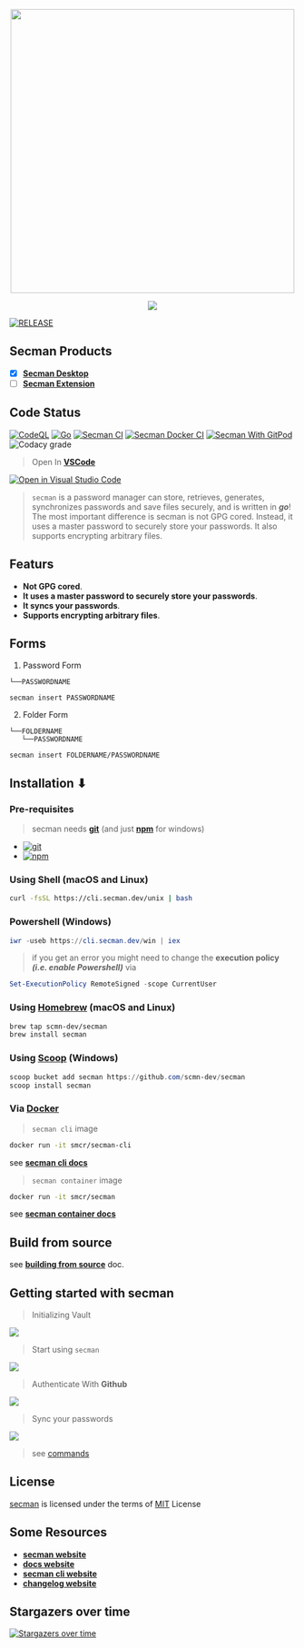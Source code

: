 <p align="center">
   <img src="https://assets.secman.dev/logo.svg" width="500" />
</p>

<p align="center">
   <img src="https://assets.secman.dev/assets/Secman.svg" />
</p>

[![RELEASE](https://img.shields.io/github/v/release/scmn-dev/secman?style=for-the-badge)](https://github.com/scmn-dev/secman/releases/latest)

## Secman Products

- [x] [**Secman Desktop**](https://secman.dev/download)
- [ ] [**Secman Extension**](https://secman.dev/extension)

## Code Status

[![CodeQL](https://img.shields.io/github/workflow/status/scmn-dev/secman/CodeQL?color=blue&label=CodeQL%20Build&logo=github&style=for-the-badge)](https://github.com/scmn-dev/secman/actions/workflows/codeql.yml)
[![Go](https://img.shields.io/github/workflow/status/scmn-dev/secman/Go?color=blue&label=Go%20Build&logo=go&style=for-the-badge)](https://github.com/scmn-dev/secman/actions/workflows/go.yml)
[![Secman CI](https://img.shields.io/github/workflow/status/scmn-dev/secman/Secman%20CI?color=blue&label=Secman%20CI&logo=github-actions&logoColor=white&style=for-the-badge)](https://github.com/scmn-dev/secman/actions/workflows/secman.yml)
[![Secman Docker CI](https://img.shields.io/github/workflow/status/scmn-dev/secman/Secman%20Docker%20CI?color=blue&label=Secman%20Docker%20CI&logo=docker&style=for-the-badge)](https://github.com/scmn-dev/secman/actions/workflows/docker.yml)
[![Secman With GitPod](https://img.shields.io/badge/Gitpod-Ready--to--Code-blue?logo=gitpod&style=for-the-badge)](https://gitpod.io/#https://github.com/scmn-dev/secman)
![Codacy grade](https://img.shields.io/codacy/grade/c434720ddcc84bea982475063f903a81?color=blue&logo=codacy&style=for-the-badge)

> Open In [**VSCode**](https://code.visualstudio.com)

[![Open in Visual Studio Code](https://open.vscode.dev/badges/open-in-vscode.svg)](https://open.vscode.dev/scmn-dev/secman)

> `secman` is a password manager can store, retrieves, generates, synchronizes passwords and save files securely, and is written in _**go**_! The most important difference is secman is not GPG cored. Instead, it uses a master password to securely store your passwords. It also supports encrypting arbitrary files.

## Featurs

- **Not GPG cored**.
- **It uses a master password to securely store your passwords**.
- **It syncs your passwords**.
- **Supports encrypting arbitrary files**.

## Forms

1. Password Form

```x
└──PASSWORDNAME
```

```x
secman insert PASSWORDNAME
```

2. Folder Form

```x
└──FOLDERNAME
   └──PASSWORDNAME
```

```x
secman insert FOLDERNAME/PASSWORDNAME
```

## Installation ⬇

### Pre-requisites

> secman needs [**git**](https://git-scm.com) (and just [**npm**](https://nodejs.org) for windows)
- [![git](https://assets.secman.dev/badges/git.svg)](https://git-scm.com)
- [![npm](https://assets.secman.dev/badges/npm.svg)](https://nodejs.org)

### Using Shell (macOS and Linux)

```bash
curl -fsSL https://cli.secman.dev/unix | bash
```

### Powershell (Windows)

```powershell
iwr -useb https://cli.secman.dev/win | iex
```

> if you get an error you might need to change the **execution policy** _**(i.e. enable Powershell)**_ via

```powershell
Set-ExecutionPolicy RemoteSigned -scope CurrentUser
```

### Using [Homebrew](https://brew.sh) (macOS and Linux)

```bash
brew tap scmn-dev/secman
brew install secman
```

### Using [Scoop](https://scoop.sh) (Windows)

```powershell
scoop bucket add secman https://github.com/scmn-dev/secman
scoop install secman
```

### Via [Docker](https://docker.com)

> `secman cli` image

```bash
docker run -it smcr/secman-cli
```

see [**secman cli docs**](https://docker.secman.dev/docs/sm-cli)

> `secman container` image

```bash
docker run -it smcr/secman
```

see [**secman container docs**](https://docker.secman.dev/docs/sm-container)

## Build from source

see [**building from source**](https://docs.secman.dev/contributing/build_from_source) doc.

## Getting started with secman

> Initializing Vault

<img src="https://assets.secman.dev/assets/Init.svg" />

> Start using `secman`

<img src="https://assets.secman.dev/assets/Insert.svg" />

> Authenticate With **Github**

<img src="https://assets.secman.dev/assets/Auth-Login.svg" />

> Sync your passwords

<img src="https://assets.secman.dev/assets/Sync-Start.svg" />

> see [commands](https://docs.secman.dev/guides)

## License

[secman][smUrl] is licensed under the terms of [MIT][mitUrl] License

## Some Resources

- [**secman website**](https://secman.dev)
- [**docs website**](https://docs.secman.dev)
- [**secman cli website**](https://cli.secman.dev)
- [**changelog website**](https://changelog.secman.dev)

## Stargazers over time

[![Stargazers over time](https://starchart.cc/scmn-dev/secman.svg)](https://starchart.cc/scmn-dev/secman)

[goUrl]: https://goland.org
[smUrl]: https://secman.dev
[mitUrl]: https://github.com/scmn-dev/secman/blob/main/LICENSE
